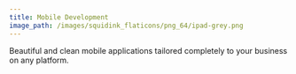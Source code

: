 ```yaml
---
title: Mobile Development
image_path: /images/squidink_flaticons/png_64/ipad-grey.png
---
```


Beautiful and clean mobile applications tailored completely to your business on any platform.